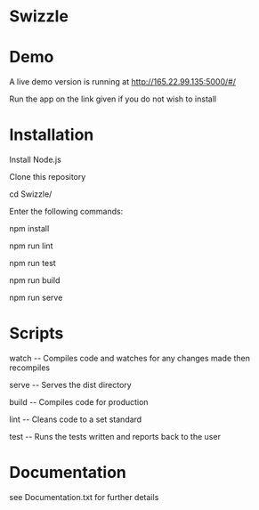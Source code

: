# Swizzle

# Demo 

A live demo version is running at http://165.22.99.135:5000/#/

Run the app on the link given if you do not wish to install

# Installation

Install Node.js

Clone this repository

cd Swizzle/

Enter the following commands:

npm install

npm run lint

npm run test

npm run build

npm run serve

# Scripts

watch -- Compiles code and watches for any changes made then recompiles

serve -- Serves the dist directory

build -- Compiles code for production

lint -- Cleans code to a set standard

test -- Runs the tests written and reports back to the user

# Documentation

see Documentation.txt for further details
